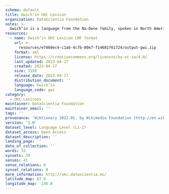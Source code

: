 ```yaml
---
schema: default
title: Gwichʼin UKC Lexicon
organization: DataScientia Foundation
notes: >-
  Gwichʼin is a language from the Na-Dene family, spoken in North America. The UKC Lexicon of Gwichʼin is represented as a lexico-semantic network. It consists of words, word senses, synsets, as well as sense-level and synset-level relationships.
resources:
  - name: Gwichʼin UKC Lexicon LMF format
    url: >-
      resources/e7460ec4-c1a6-4c7b-80e7-f14681f61724/output-gwi.zip
    format: xml
    license: https://creativecommons.org/licenses/by-nc-sa/4.0/
    last_updated: 2023-04-17
    created: 2023-04-17
    size: 3359
    release_date: 2023-04-17
    distribution_document: ''
    language: Gwichʼin
    language_code: gwi
category:
  - UKC Lexicons
maintainer: DataScientia Foundation
maintainer_email: ''
tags: ''
provenance: 'Wiktionary 2022.01. by Wikimedia Foundation (http://en.wiktionary.org); CogNet 2.1 by Khuyagbaatar Batsuren, National University of Mongolia (http://cognet.ukc.disi.unitn.it); KinDiv: Kinship Diversity 1.0 by Temuulen Khishigsuren (http://ukc.disi.unitn.it/index.php/kinship/); Native Languages of the Americas 2021.11. by Laura Redish and Orrin Lewis (http://www.native-languages.org); Princeton WordNet 2.1 by Princeton University (https://wordnet.princeton.edu)'
version: '1.0'
dataset_level: Language Level (L1-2)
dataset_access: Open Access
dataset_description: ''
landing_page: ''
date_of_collection: ''
words: 33
synsets: 39
senses: 41
sense_relations: 0
synset_relations: 0
more_information: http://ukc.datascientia.eu/
latitude_map: 67.0
longitude_map: -146.0
---
```

